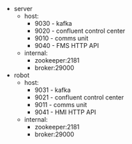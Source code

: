 - server
    - host:
        - 9030 - kafka
        - 9020 - confluent control center
        - 9010 - comms unit
        - 9040 - FMS HTTP API
    - internal:
        - zookeeper:2181
        - broker:29000
- robot
    - host:
        - 9031 - kafka
        - 9021 - confluent control center
        - 9011 - comms unit
        - 9041 - HMI HTTP API
    - internal:
        - zookeeper:2181
        - broker:29000

